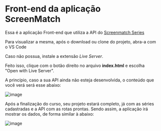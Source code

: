

# Front-end da aplicação ScreenMatch

Essa é a aplicação Front-end que utiliza a API do <a href=https://github.com/manuverso/screenmatch-series>Screenmatch Series</a>

Para visualizar a mesma, após o download ou clone do projeto, abra-a com o VS Code

Caso não possua, instale a extensão *Live Server*.

Feito isso, clique com o botão direito no arquivo **index.html** e escolha "Open with Live Server".

A princípio, caso a sua API ainda não esteja desenvolvida, o conteúdo que você verá será esse abaixo:

![image](https://github.com/jacqueline-oliveira/3356-java-web-front/assets/66698429/b059bf8b-df40-4a51-8a27-9d1058305955)


Após a finalização do curso, seu projeto estará completo, já com as séries cadastradas e a API com as rotas prontas. Sendo assim, a aplicação irá mostrar os dados, de forma similar à abaixo:


![image](https://github.com/jacqueline-oliveira/3356-java-web-front/assets/66698429/00670340-c0fd-4035-b01a-af25aeff28a0)




